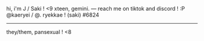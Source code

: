 hi, i'm J / Saki ! <9
xteen, gemini.
— reach me on tiktok and discord ! :P
@kaeryei / @. ryekkae ! (saki) #6824 

---

they/them, pansexual ! <8
